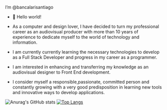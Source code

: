 I’m @bancalarisantiago

- 👋 Hello world!

- As a computer and design lover, I have decided to turn my professional career as an audiovisual producer with more than 10 years of experience
  to dedicate myself to the world of technology and information.
- I am currently currently learning the necessary technologies to develop as a Full Stack Developer and progress in my career as a programmer.
- I am interested in enhancing and transferring my knowledge as an audiovisual designer to Front End development.
- I consider myself a responsible,passionate,  committed person and constantly growing  with a very good predisposition in learning new tools and innovative ways to develop applications.



![Anurag's GitHub stats](https://github-readme-stats.vercel.app/api?username=bancalarisantiago&show_icons=true&theme=gruvbox)
[![Top Langs](https://github-readme-stats.vercel.app/api/top-langs/?username=bancalarisantiago&layout=compact&theme=gruvbox)](https://github.com/bancalarisantiago/github-readme-stats)
